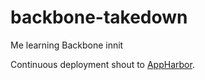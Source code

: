 backbone-takedown
=================

Me learning Backbone innit

Continuous deployment shout to <a href="https://appharbor.com/">AppHarbor<a/>.